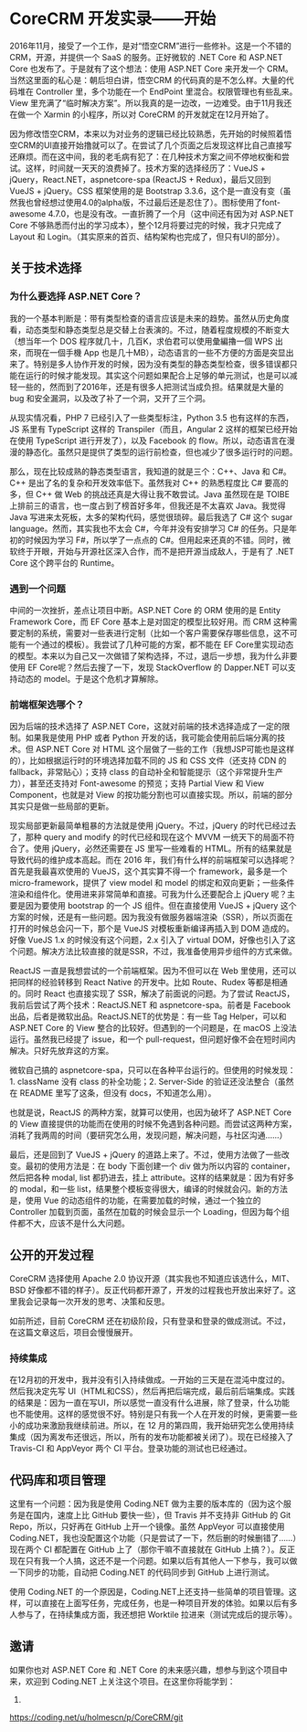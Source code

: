 # CoreCRM 开发实录——开始

2016年11月，接受了一个工作，是对“悟空CRM”进行一些修补。这是一个不错的 CRM，开源，并提供一个 SaaS 的服务。正好微软的 .NET Core 和 ASP.NET Core 也发布了。于是就有了这个想法：使用 ASP.NET Core 来开发一个 CRM。当然这里面的私心是：朝后坦白讲，悟空CRM 的代码真的是不怎么样。大量的代码堆在 Controller 里，多个功能在一个 EndPoint 里混合。权限管理也有些乱来。View 里充满了“临时解决方案”。所以我真的是一边改，一边难受。由于11月我还在做一个 Xarmin 的小程序，所以对 CoreCRM 的开发就定在12月开始了。

因为修改悟空CRM，本来以为对业务的逻辑已经比较熟悉，先开始的时候照着悟空CRM的UI直接开始撸就可以了。在尝试了几个页面之后发现这样比自己直接写还麻烦。而在这中间，我的老毛病有犯了：在几种技术方案之间不停地权衡和尝试。这样，时间就一天天的浪费掉了。技术方案的选择经历了：VueJS + jQuery，React.NET，aspnetcore-spa (ReactJS + Redux)，最后又回到 VueJS + jQuery。CSS 框架使用的是 Bootstrap 3.3.6，这个是一直没有变（虽然我也曾经想过使用4.0的alpha版，不过最后还是忍住了）。图标使用了font-awesome 4.7.0，也是没有改。一直折腾了一个月（这中间还有因为对 ASP.NET Core 不够熟悉而付出的学习成本），整个12月将要过完的时候，我才只完成了 Layout 和 Login。（其实原来的首页、结构架构也完成了，但只有UI的部分）。

## 关于技术选择

### 为什么要选择 ASP.NET Core？

我的一个基本判断是：带有类型检查的语言应该是未来的趋势。虽然从历史角度看，动态类型和静态类型总是交替上台表演的。不过，随着程度规模的不断变大（想当年一个 DOS 程序就几十，几百K，求伯君可以使用彙編擼一個 WPS 出來，而現在一個手機 App 也是几十MB），动态语言的一些不方便的方面是突显出来了。特别是多人协作开发的时候，因为没有类型的静态类型检查，很多错误都只能在运行的时候才能发现。其实这个问题如果配合上足够的单元测试，也是可以减轻一些的，然而到了2016年，还是有很多人把测试当成负担。结果就是大量的 bug 和安全漏洞，以及改了补了一个洞，又开了三个洞。

从现实情况看，PHP 7 已经引入了一些类型标注，Python 3.5 也有这样的东西，JS 系里有 TypeScript 这样的 Transpiler（而且，Angular 2 这样的框架已经开始在使用 TypeScript 进行开发了），以及 Facebook 的 flow。所以，动态语言在漫漫的静态化。虽然只是提供了类型的运行前检查，但也减少了很多运行时的问题。

那么，现在比较成熟的静态类型语言，我知道的就是三个：C++、Java 和 C#。C++ 是出了名的复杂和开发效率低下。虽然我对 C++ 的熟悉程度比 C# 要高的多，但 C++ 做 Web 的挑战还真是大得让我不敢尝试。Java 虽然现在是 TOIBE 上排前三的语言，也一度占到了榜首好多年，但我还是不太喜欢 Java。我觉得 Java 写进来太死板，太多的架构代码，感觉很琐碎。最后我选了 C# 这个 sugar language。然而，其实我也不太会 C#，今年并没有安排学习 C# 的任务。只是年初的时候因为学习 F#，所以学了一点点的 C#。但用起来还真的不错。同时，微软终于开眼，开始与开源社区深入合作，而不是把开源当成敌人，于是有了 .NET Core 这个跨平台的 Runtime。

### 遇到一个问题

中间的一次挫折，差点让项目中断。ASP.NET Core 的 ORM 使用的是 Entity Framework Core，而 EF Core 基本上是对固定的模型比较好用。而 CRM 这种需要定制的系统，需要对一些表进行定制（比如一个客户需要保存哪些信息，这不可能有一个通过的模板）。我尝试了几种可能的方案，都不能在 EF Core里实现动态的模型。本来以为自己又一次做错了架构选择，不过，退后一步想，我为什么非要使用 EF Core呢？然后去搜了一下，发现 StackOverflow 的 Dapper.NET 可以支持动态的 model。于是这个危机才算解除。

### 前端框架选哪个？

因为后端的技术选择了 ASP.NET Core，这就对前端的技术选择造成了一定的限制。如果我是使用 PHP 或者 Python 开发的话，我可能会使用前后端分离的技术。但 ASP.NET Core 对 HTML 这个层做了一些的工作（我想JSP可能也是这样的），比如根据运行时的环境选择加载不同的 JS 和 CSS 文件（还支持 CDN 的 fallback，非常贴心）；支持 class 的自动补全和智能提示（这个非常提升生产力），甚至还支持对 Font-awesome 的预览；支持 Partial View 和 View Component，也就是对 View 的按功能分割也可以直接实现。所以，前端的部分其实只是做一些局部的更新。

现实局部更新最简单粗暴的方法就是使用 jQuery。不过，jQuery 的时代已经过去了，那种 query and modify 的时代已经和现在这个 MVVM 一统天下的局面不符合了。使用 jQuery，必然还需要在 JS 里写一些难看的 HTML。所有的结果就是导致代码的维护成本高起。而在 2016 年，我们有什么样的前端框架可以选择呢？首先是我最喜欢使用的 VueJS，这个其实算不得一个 framework，最多是一个 micro-framework，提供了 view model 和 model 的绑定和双向更新；一些条件渲染和组件化。使用进来非常简单和直接。可我为什么还要配合上 jQuery 呢？主要是因为要使用 bootstrap 的一个 JS 组件。但在直接使用 VueJS + jQuery 这个方案的时候，还是有一些问题。因为我没有做服务器端渲染（SSR），所以页面在打开的时候总会闪一下，那个是 VueJS 对模板重新编译再插入到 DOM 造成的。好像 VueJS 1.x 的时候没有这个问题，2.x 引入了 virtual DOM，好像也引入了这个问题。解决方法比较直接的就是SSR，不过，我准备使用异步组件的方式来做。

ReactJS 一直是我想尝试的一个前端框架。因为不但可以在 Web 里使用，还可以把同样的经验转移到 React Native 的开发中。比如 Route、Rudex 等都是相通的。同时 React 也直接实现了 SSR，解决了前面说的问题。为了尝试 ReactJS，我前后尝试了两个技术：ReactJS.NET 和 aspnetcore-spa。前者是 Facebook 出品，后者是微软出品。ReactJS.NET的优势是：有一些 Tag Helper，可以和 ASP.NET Core 的 View 整合的比较好。但遇到的一个问题是，在 macOS 上没法运行。虽然我已经提了 issue，和一个 pull-request，但问题好像不会在短时间内解决。只好先放弃这的方案。

微软自己搞的 aspnetcore-spa，只可以在各种平台运行的。但使用的时候发现：1. className 没有 class 的补全功能；2. Server-Side 的验证还没法整合（虽然在 README 里写了这条，但没有 docs，不知道怎么用）。

也就是说，ReactJS 的两种方案，就算可以使用，也因为破坏了 ASP.NET Core 的 View 直接提供的功能而在使用的时候不免遇到各种问题。而尝试这两种方案，消耗了我两周的时间（要研究怎么用，发现问题，解决问题，与社区沟通……）

最后，还是回到了 VueJS + jQuery 的道路上来了。不过，使用方法做了一些改变。最初的使用方法是：在 body 下面创建一个 div 做为所以内容的 container，然后把各种 modal, list 都扔进去，挂上 attribute。这样的结果就是：因为有好多的 modal，和一些 list，结果整个模板变得很大，编译的时候就会闪。新的方法是，使用 Vue 的动态组件的功能，在需要加载的时候，通过一个独立的 Controller 加载到页面，虽然在加载的时候会显示一个 Loading，但因为每个组件都不大，应该不是什么大问题。

## 公开的开发过程

CoreCRM 选择使用 Apache 2.0 协议开源（其实我也不知道应该选什么，MIT、BSD 好像都不错的样子）。反正代码都开源了，开发的过程我也开放出来好了。这里我会记录每一次开发的思考、决策和反思。

如前所述，目前 CoreCRM 还在初级阶段，只有登录和登录的做成测试。不过，在这篇文章这后，项目会慢慢展开。

### 持续集成

在12月初的开发中，我并没有引入持续做成。一开始的三天是在混沌中度过的。然后我决定先写 UI（HTML和CSS），然后再把后端完成，最后前后端集成。实践的结果是：因为一直在写UI，所以感觉一直没有什么进展，除了登录，什么功能也不能使用。这样的感觉很不好。特别是只有我一个人在开发的时候，更需要一些小的成功来激励我继续前进。所以，在 12 月的第四周，我开始研究怎么使用持续集成（因为离发布还很远，所以，所有的发布功能都被关闭了）。现在已经接入了 Travis-CI 和 AppVeyor 两个 CI 平台。登录功能的测试也已经通过。

## 代码库和项目管理

这里有一个问题：因为我是使用 Coding.NET 做为主要的版本库的（因为这个服务是在国内，速度上比 GitHub 要快一些），但 Travis 并不支持非 GitHub 的 Git Repo，所以，只好再在 GitHub 上开一个镜像。虽然 AppVeyor 可以直接使用 Coding.NET，我也没配置这个功能（只是尝试了一下，然后删的时候删错了……）现在两个 CI 都配置在 GitHub 上了（那你干嘛不直接就在 GitHub 上搞？）。反正现在只有我一个人搞，这还不是一个问题。如果以后有其他人一下参与，我可以做一下同步的功能，自动把 Coding.NET 的代码同步到 GitHub 上进行测试。

使用 Coding.NET 的一个原因是，Coding.NET上还支持一些简单的项目管理。这样，可以直接在上面写任务，完成任务，也是一种项目开发的体验。如果以后有多人参与了，在持续集成方面，我还想把 Worktile 拉进来（测试完成后的提示等）。

## 邀请

如果你也对 ASP.NET Core 和 .NET Core 的未来感兴趣，想参与到这个项目中来，欢迎到 Coding.NET 上关注这个项目。在这里你将能学到：

1. 

https://coding.net/u/holmescn/p/CoreCRM/git
